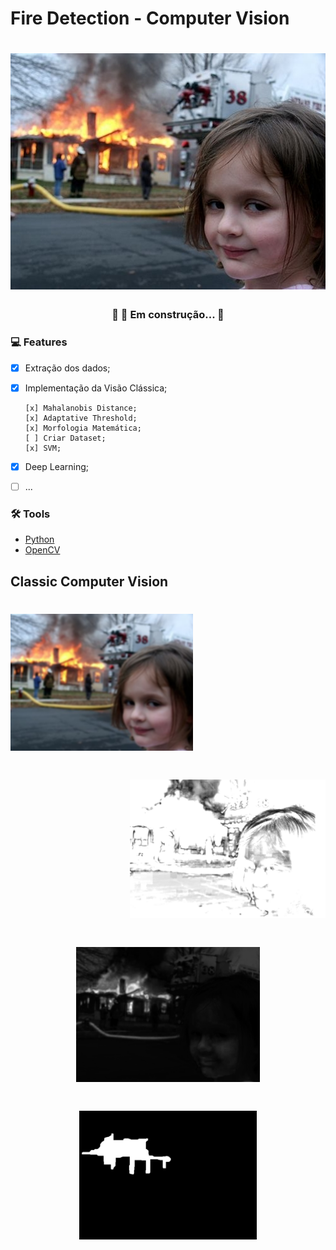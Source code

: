 # Fire Detection - Computer Vision

<h1 align="center">
  <img alt="Grad CAM" title="#Grad CAM" src="src/assets/girl.jpg" />
</h1>

<h3 align="center"> 
	🚧  🚀 Em construção...  🚧
</h3>

### :computer: Features

- [x] Extração dos dados;
- [x] Implementação da Visão Clássica;

      [x] Mahalanobis Distance;
      [x] Adaptative Threshold;
      [x] Morfologia Matemática;
      [ ] Criar Dataset;
      [x] SVM;
- [x] Deep Learning;
- [ ] ...

### 🛠 Tools

- [Python](https://www.python.org/)
- [OpenCV](https://opencv.org/)

## Classic Computer Vision

<h1 align="left">
  <img alt="Grad CAM" title="#Grad CAM" src="src/assets/girl_blur.png" />
</h1>

<h1 align="right">
  <img alt="Grad CAM" title="#Grad CAM" src="src/assets/girl_mahalanobis.png" />
</h1>

<h1 align="center">
  <img alt="Grad CAM" title="#Grad CAM" src="src/assets/girl_mahaxorig.png" />
</h1>

<h1 align="center">
  <img alt="Grad CAM" title="#Grad CAM" src="src/assets/girl_close.png" />
</h1>
